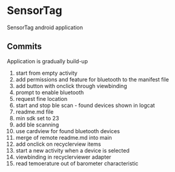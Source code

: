 # SensorTag
SensorTag android application

## Commits
Application is gradually build-up
1. start from empty activity
2. add permissions and feature for bluetooth to the manifest file
3. add button with onclick through viewbinding
4. prompt to enable bluetooth
5. request fine location
6. start and stop ble scan - found devices shown in logcat
7. readme.md file
8. min sdk set to 23
9. add ble scanning
10. use cardview for found bluetooth devices
11. merge of remote readme.md into main
12. add onclick on recyclerview items
13. start a new activity when a device is selected
14. viewbinding in recyclerviewer adapter
15. read temoerature out of barometer characteristic
